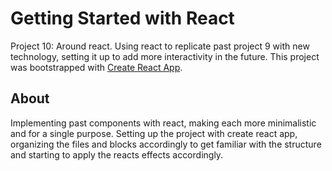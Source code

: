 # Getting Started with React 

Project 10: Around react. Using react to replicate past project 9 with new technology, setting it up to add
more interactivity in the future.
This project was bootstrapped with [Create React App](https://github.com/facebook/create-react-app).

## About

Implementing past components with react, making each more minimalistic and for a single purpose.
Setting up the project with create react app, organizing the files and blocks accordingly to get
familiar with the structure and starting to apply the reacts effects accordingly.


